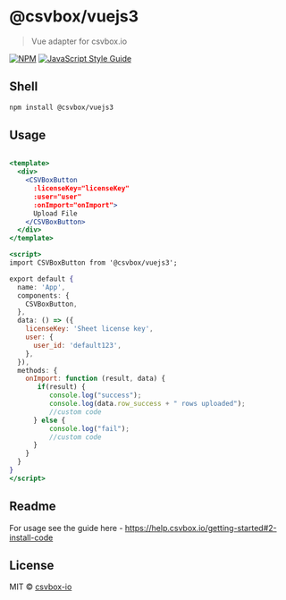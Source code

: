 # @csvbox/vuejs3

> Vue adapter for csvbox.io

[![NPM](https://img.shields.io/npm/v/@csvbox/vuejs.svg)](https://www.npmjs.com/package/@csvbox/vuejs3) [![JavaScript Style Guide](https://img.shields.io/badge/code_style-standard-brightgreen.svg)](https://standardjs.com)

## Shell

```bash
npm install @csvbox/vuejs3
```

## Usage

```jsx

<template>
  <div>
    <CSVBoxButton
      :licenseKey="licenseKey"
      :user="user"      
      :onImport="onImport">
      Upload File
    </CSVBoxButton>
  </div>
</template>

<script>
import CSVBoxButton from '@csvbox/vuejs3';

export default {
  name: 'App',
  components: {
    CSVBoxButton,
  },
  data: () => ({
    licenseKey: 'Sheet license key',
    user: {
      user_id: 'default123',
    },
  }),
  methods: {    
    onImport: function (result, data) {    
       if(result) {
          console.log("success");
          console.log(data.row_success + " rows uploaded");
          //custom code
      } else {
          console.log("fail");
          //custom code
      }
    }
  }
}
</script>

```

## Readme

For usage see the guide here - https://help.csvbox.io/getting-started#2-install-code


## License

MIT © [csvbox-io](https://github.com/csvbox-io)
